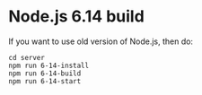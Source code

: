 # Node.js 6.14 build

If you want to use old version of Node.js, then do:

```
cd server
npm run 6-14-install
npm run 6-14-build
npm run 6-14-start
```